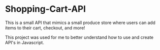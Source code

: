 # Shopping-Cart-API
This is a small API that mimics a small produce store where users can add items to their cart, checkout, and more! 

This project was used for me to better understand how to use and create API's in Javascript.

